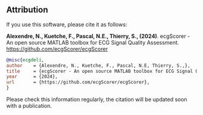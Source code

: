 ## Attribution

If you use this software, please cite it as follows:

**Alexendre, N., Kuetche, F., Pascal, N.E., Thierry, S., (2024)**. ecgScorer - An open source MATLAB toolbox for ECG Signal Quality Assessment. https://github.com/ecgScorer/ecgScorer
```bibtex
@misc{ecgdeli,
author    = {Alexendre, N., Kuetche, F., Pascal, N.E, Thierry, S.,},
title     = {ecgScorer - An open source MATLAB toolbox for ECG Signal Quality Assessment},
year      = {2024},
url       = {https://github.com/ecgScorer/ecgScorer},
}
```

Please check this information regularly, the citation will be updated soon with a publication.
